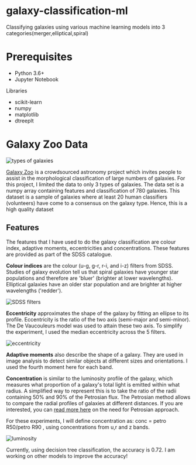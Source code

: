 # galaxy-classification-ml
Classifying galaxies using various machine learning models into 3 categories(merger,elliptical,spiral)


# Prerequisites
* Python 3.6+
* Jupyter Notebook

Libraries
* scikit-learn
* numpy
* matplotlib
* dtreeplt

# Galaxy Zoo Data
![types of galaxies](https://groklearning-cdn.com/modules/VGYTN65op4LW9u2ZGqGQSL/Classes.png)

[Galaxy Zoo](https://www.zooniverse.org/projects/zookeeper/galaxy-zoo/) is a crowdsourced astronomy project which invites people to assist in the morphological classification of large numbers of galaxies. For this project, I limited the data to only 3 types of galaxies.
The data set is a numpy array containing features and classification of 780 galaxies. This dataset is a sample of galaxies where at least 20 human classifiers (volunteers) have come to a consensus on the galaxy type.
Hence, this is a high quality dataset

## Features

The features that I have used to do the galaxy classification are colour index, adaptive moments, eccentricities and concentrations. These features are provided as part of the SDSS catalogue.

**Colour indices** are the colour (u-g, g-r, r-i, and i-z) filters from SDSS. Studies of galaxy evolution tell us that spiral galaxies have younger star populations and therefore are 'bluer' (brighter at lower wavelengths). Elliptical galaxies have an older star population and are brighter at higher wavelengths ('redder').

![SDSS filters](https://groklearning-cdn.com/modules/y8uy8PqJcjpPE47SKB3pPA/sdss_filters.png)

**Eccentricity** approximates the shape of the galaxy by fitting an ellipse to its profile. Eccentricity is the ratio of the two axis (semi-major and semi-minor). The De Vaucouleurs model was used to attain these two axis. To simplify the experiment, I used the median eccentricity across the 5 filters.

![eccentricity](https://groklearning-cdn.com/modules/ZBL7wT9VqgcJZUBe2WDqva/eccentricity_example.png)

**Adaptive moments** also describe the shape of a galaxy. They are used in image analysis to detect similar objects at different sizes and orientations. I used the fourth moment here for each band.

**Concentration** is similar to the luminosity profile of the galaxy, which measures what proportion of a galaxy's total light is emitted within what radius. A simplified way to represent this is to take the ratio of the radii containing 50% and 90% of the Petrosian flux.
The Petrosian method allows to compare the radial profiles of galaxies at different distances. If you are interested, you can [read more here](http://spiff.rit.edu/classes/phys443/lectures/gal_1/petro/petro.html) on the need for Petrosian approach.

For these experiments, I will define concentration as: conc = petro R50/petro R90 , using concentrations from u,r and z bands.

![luminosity](https://groklearning-cdn.com/modules/UAAhKfyAhDnQWiVUP5NMi6/concentration_example.png)

Currently, using decision tree classification, the accuracy is 0.72. I am working on other models to improve the accuracy!
     
